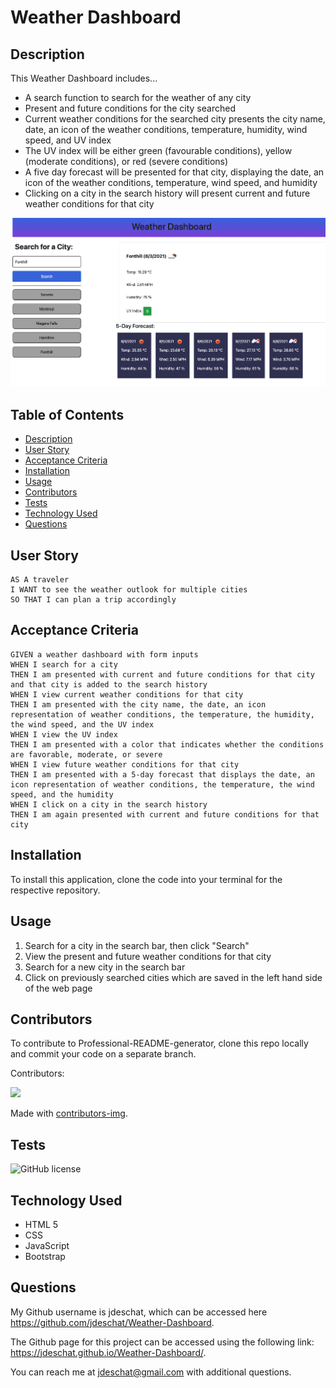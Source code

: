 # Weather Dashboard

## Description

This Weather Dashboard includes...
* A search function to search for the weather of any city
* Present and future conditions for the city searched
* Current weather conditions for the searched city presents the city name, date, an icon of the weather conditions, temperature, humidity, wind speed, and UV index
* The UV index will be either green (favourable conditions), yellow (moderate conditions), or red (severe conditions)
* A five day forecast will be presented for that city, displaying the date, an icon of the weather conditions, temperature, wind speed, and humidity
* Clicking on a city in the search history will present current and future weather conditions for that city

![alt text](https://github.com/jdeschat/Weather-Dashboard/blob/main/assets/img/preview.png)

## Table of Contents
- [Description](#description)
- [User Story](#user-story)
- [Acceptance Criteria](#acceptance-criteria)
- [Installation](#installation)
- [Usage](#usage)
- [Contributors](#contributors)
- [Tests](#tests)
- [Technology Used](#technology-used)
- [Questions](#questions)

## User Story
```
AS A traveler
I WANT to see the weather outlook for multiple cities
SO THAT I can plan a trip accordingly
```

## Acceptance Criteria
```
GIVEN a weather dashboard with form inputs
WHEN I search for a city
THEN I am presented with current and future conditions for that city and that city is added to the search history
WHEN I view current weather conditions for that city
THEN I am presented with the city name, the date, an icon representation of weather conditions, the temperature, the humidity, the wind speed, and the UV index
WHEN I view the UV index
THEN I am presented with a color that indicates whether the conditions are favorable, moderate, or severe
WHEN I view future weather conditions for that city
THEN I am presented with a 5-day forecast that displays the date, an icon representation of weather conditions, the temperature, the wind speed, and the humidity
WHEN I click on a city in the search history
THEN I am again presented with current and future conditions for that city
```

## Installation

To install this application, clone the code into your terminal for the respective repository.

## Usage
1. Search for a city in the search bar, then click "Search"
2. View the present and future weather conditions for that city
3. Search for a new city in the search bar
4. Click on previously searched cities which are saved in the left hand side of the web page

## Contributors
To contribute to Professional-README-generator, clone this repo locally and commit your code on a separate branch.
  
Contributors:

<a href="https://github.com/jdeschat/Weather-Dashboard/graphs/contributors">
  <img src="https://contrib.rocks/image?repo=jdeschat/Weather-Dashboard" />
</a>

Made with [contributors-img](https://contrib.rocks).

## Tests
![GitHub license](https://img.shields.io/badge/test-100%25-success)

## Technology Used
- HTML 5
- CSS
- JavaScript
- Bootstrap

## Questions
My Github username is jdeschat, which can be accessed here https://github.com/jdeschat/Weather-Dashboard.

The Github page for this project can be accessed using the following link: https://jdeschat.github.io/Weather-Dashboard/.

You can reach me at jdeschat@gmail.com with additional questions.